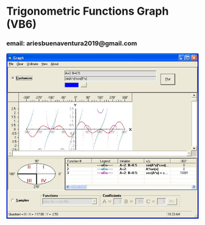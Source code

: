 <h1>Trigonometric Functions Graph (VB6)</h1>
<h3>email: ariesbuenaventura2019@gmail.com</h3>

<div align="center">
  <img src="trigonometry.jpg">
</div>
